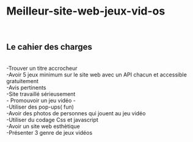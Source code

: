# Meilleur-site-web-jeux-vid-os
<br>

## Le cahier des charges 
<br>
-Trouver un titre accrocheur
<br>
-Avoir 5 jeux minimum sur le site web avec un API chacun et accessible gratuitement
<br>
-Avis pertinents 
<br>
-Site travaillé sérieusement
<br>
- Promouvoir un jeu vidéo
- <br>
-Utiliser des pop-ups( fun)
<br>
-Avoir des photos de personnes qui jouent au jeu vidéo
<br>
-Utiliser du codage Css et javascript
<br>
-Avoir un site web esthètique
<br>
-Présenter 3 genre de jeux vidéos
